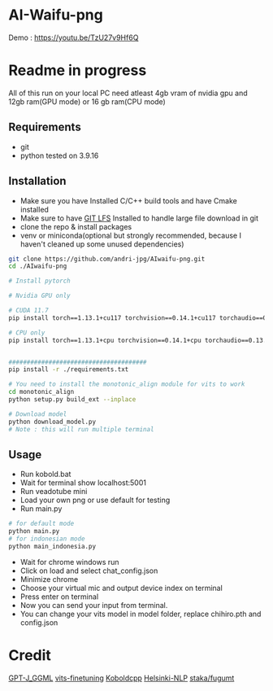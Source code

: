 # AI-Waifu-png
Demo : https://youtu.be/TzU27v9Hf6Q
# Readme in progress
All of this run on your local PC
need atleast 4gb vram of nvidia gpu and 12gb ram(GPU mode)
or 16 gb ram(CPU mode)
## Requirements
- git
- python tested on 3.9.16

## Installation
- Make sure you have Installed C/C++ build tools and have Cmake installed 
- Make sure to have [GIT LFS](https://git-lfs.com/) Installed to handle large file download in git
- clone the repo & install packages
- venv or miniconda(optional but strongly recommended, because I haven't cleaned up some unused dependencies)
```bash
git clone https://github.com/andri-jpg/AIwaifu-png.git
cd ./AIwaifu-png
```

```bash
# Install pytorch 

# Nvidia GPU only

# CUDA 11.7
pip install torch==1.13.1+cu117 torchvision==0.14.1+cu117 torchaudio==0.13.1 --extra-index-url https://download.pytorch.org/whl/cu117

# CPU only
pip install torch==1.13.1+cpu torchvision==0.14.1+cpu torchaudio==0.13.1 --extra-index-url https://download.pytorch.org/whl/cpu


######################################
pip install -r ./requirements.txt

# You need to install the monotonic_align module for vits to work
cd monotonic_align
python setup.py build_ext --inplace
```

```bash
# Download model
python download_model.py
# Note : this will run multiple terminal
```
## Usage
- Run kobold.bat
- Wait for terminal show localhost:5001
- Run veadotube mini
- Load your own png or use default for testing
- Run main.py
```bash
# for default mode
python main.py
# for indonesian mode
python main_indonesia.py
```
- Wait for chrome windows run
- Click on load and select chat_config.json
- Minimize chrome
- Choose your virtual mic and output device index on terminal
- Press enter on terminal
- Now you can send your input from terminal.
- You can change your vits model in model folder, replace chihiro.pth and config.json
# Credit
[GPT-J_GGML](https://huggingface.co/Kastor/GPT-J-6B-Pygway-ggml-q4_1)
[vits-finetuning](https://github.com/SayaSS/vits-finetuning)
[Koboldcpp](https://github.com/LostRuins/koboldcpp)
[Helsinki-NLP](https://huggingface.co/Helsinki-NLP)
[staka/fugumt](https://huggingface.co/staka/fugumt-ja-en)
